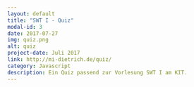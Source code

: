 ```yaml
---
layout: default
title: "SWT I - Quiz"
modal-id: 3
date: 2017-07-27
img: quiz.png
alt: quiz
project-date: Juli 2017
link: http://mi-dietrich.de/quiz/
category: Javascript
description: Ein Quiz passend zur Vorlesung SWT I am KIT. 
---
```

